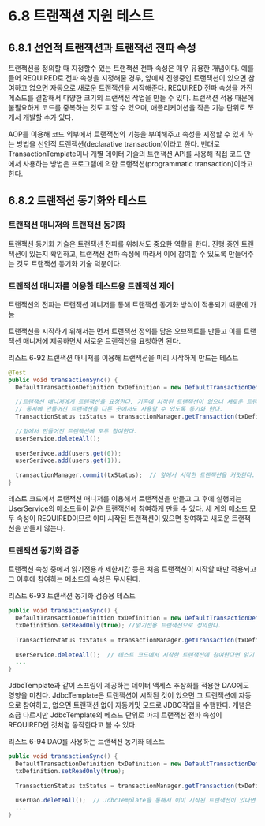 # 6.8 트랜잭션 지원 테스트

## 6.8.1 선언적 트랜잭션과 트랜잭션 전파 속성
트랜잭션을 정의할 때 지정할수 있는 트랜잭션 전파 속성은 매우 유용한 개념이다.
예를 들어 REQUIRED로 전파 속성을 지정해줄 경우, 앞에서 진행중인 트랜잭션이  있으면 참여하고
없으면 자동으로 새로운 트랜잭션을 시작해준다. REQUIRED 전파 속성을 가진 메소드를 결합해서 다양한 크기의
트랜잭션 작업을 만들 수 있다. 트랜잭션 적용 때문에 불필요하게 코드를 중복하는 것도 피할 수 있으며, 애플리케이션을
작은 기능 단위로 쪼개서 개발할 수가 있다.

AOP를 이용해 코드 외부에서 트랜잭션의 기능을 부여해주고 속성을 지정할 수 있게 하는 방법을 선언적 트랜잭션(declarative transaction)이라고 한다.
반대로 TransactionTemplate이나 개별 데이터 기술의 트랜잭션 API를 사용해 직접 코드 안에서 사용하는 방법은 
프로그램에 의한 트랜잭션(programmatic transaction)이라고 한다.

## 6.8.2 트랜잭션 동기화와 테스트

### 트랜잭션 매니저와 트랜잭션 동기화
트랜잭션 동기화 기술은 트랜잭션 전파를 위해서도 중요한 역활을 한다. 진행 중인 트랜잭션이 있는지 확인하고, 
트랜잭션 전파 속성에 따라서 이에 참여할 수 있도록 만들어주는 것도 트랜잭션 동기화 기술 덕분이다.

### 트랜잭션 매니저를 이용한 테스트용 트랜잭션 제어
트랜잭션의 전파는 트랜잭션 매니저를 통해 트랜잭션 동기화 방식이 적용되기 때문에 가능

트랜잭션을 시작하기 위해서는 먼저 트랜잭션 정의를 담은 오브젝트를 만들고 이를 트랜잭션 매니저에 제공하면서 새로운 트랜잭션을 요청하면 된다.

리스트 6-92 트랜잭션 매니저를 이용해 트랜잭션을 미리 시작하게 만드는 테스트
```java
@Test
public void transactionSync() {
  DefaultTransactionDefinition txDefinition = new DefaultTransactionDefinition(); // 트랜잭션 정의는 기본 값을 사용한다.
  
  //트랜잭션 매니저에게 트랜잭션을 요청한다. 기존에 시작된 트랜잭션이 없으니 새로운 트랜잭션을 시작시키고 트랜잭션 정보를 돌려준다.
  // 동시에 만들어진 트랜잭션을 다른 곳에서도 사용할 수 있도록 동기화 한다.
  TransactionStatus txStatus = transactionManager.getTransaction(txDefinition);
  
  //앞에서 만들어진 트랜잭션에 모두 참여한다.
  userService.deleteAll();
  
  userSerivce.add(users.get(0));
  userSerivce.add(users.get(1));
  
  transactionManager.commit(txStatus);  // 앞에서 시작한 트랜잭션을 커밋한다.
}
```

테스트 코드에서 트랜잭션 매니저를 이용해서 트랜잭션을 만들고 그 후에 실행되는 UserService의 메소드들이 같은
트랜잭션에 참여하게 만들 수 있다. 세 계의 메소드 모두 속성이 REQUIRED이므로 이미 시작된 트랜잭션이 있으면 참여하고 새로운 트랜잭션을 
만들지 않는다. 


### 트랜잭션 동기화 검증
트랜잭션 속성 중에서 읽기전용과 제한시간 등은 처음 트랜잭션이 시작할 때만 적용되고 그 이후에 참여하는 메소드의 속성은 무시된다.

리스트 6-93 트랜잭션 동기화 검증용 테스트
```java
public void transactionSync() {
  DefaultTransactionDefinition txDefinition = new DefaultTransactionDefinition(); 
  txDefinition.setReadOnly(true); //읽기전용 트랜잭션으로 정의한다.
  
  TransactionStatus txStatus = transactionManager.getTransaction(txDefinition);
  
  userService.deleteAll();  // 테스트 코드에서 시작한 트랜잭션에 참여한다면 읽기 전용속성을 위반했으니 예외가 발생해야 한다.
  ...
}
```

JdbcTemplate과 같이 스프링이 제공하는 데이터 액세스 추상화를 적용한 DAO에도 영향을 미친다.
JdbcTemplate은 트랜잭션이 시작된 것이 있으면 그 트랜잭션에 자동으로 참여하고, 없으면 트랜잭션 없이 자동커밋 모드로 JDBC작업을 수행한다.
개념은 조금 다르지만 JdbcTemplate의 메소드 단위로 마치 트랜잭션 전파 속성이 REQUIRED인 것처럼 동작한다고 볼 수 있다.

리스트 6-94 DAO를 사용하는 트랜잭션 동기화 테스트
```java
public void transactionSync() {
  DefaultTransactionDefinition txDefinition = new DefaultTransactionDefinition(); 
  txDefinition.setReadOnly(true); 
  
  TransactionStatus txStatus = transactionManager.getTransaction(txDefinition);
  
  userDao.deleteAll();  // JdbcTemplate을 통해서 이미 시작된 트랜잭션이 있다면 자동으로 참여한다. 따라서 예외가 발생한다.
  ...
}
```

